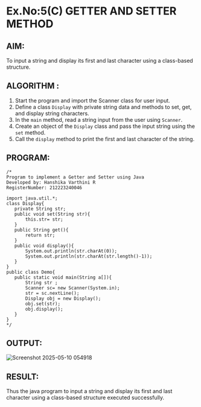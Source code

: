 # Ex.No:5(C)    GETTER AND SETTER METHOD

## AIM:
To input a string and display its first and last character using a class-based structure.

## ALGORITHM :

1. Start the program and import the Scanner class for user input.
2. Define a class `Display` with private string data and methods to set, get, and display string characters.
3. In the `main` method, read a string input from the user using `Scanner`.
4. Create an object of the `Display` class and pass the input string using the `set` method.
5. Call the `display` method to print the first and last character of the string.


## PROGRAM:
 ```
/*
Program to implement a Getter and Setter using Java
Developed by: Hanshika Varthini R
RegisterNumber: 212223240046

import java.util.*;
class Display{
    private String str;
    public void set(String str){
        this.str= str;
    }
    public String get(){
        return str;
    }
    public void display(){
        System.out.println(str.charAt(0));
        System.out.println(str.charAt(str.length()-1));
    }
}
public class Demo{
    public static void main(String a[]){
        String str ; 
        Scanner sc= new Scanner(System.in);
        str = sc.nextLine();
        Display obj = new Display();
        obj.set(str);
        obj.display();
    }
}
*/
```

## OUTPUT:
![Screenshot 2025-05-10 054918](https://github.com/user-attachments/assets/791354b1-5406-40e2-a82a-35309e89b9da)



## RESULT:
Thus the java program to input a string and display its first and last character using a class-based structure executed successfully.






